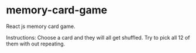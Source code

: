 # memory-card-game

React js memory card game.

Instructions: Choose a card and they will all get shuffled. Try to pick all 12 of them with out repeating.
